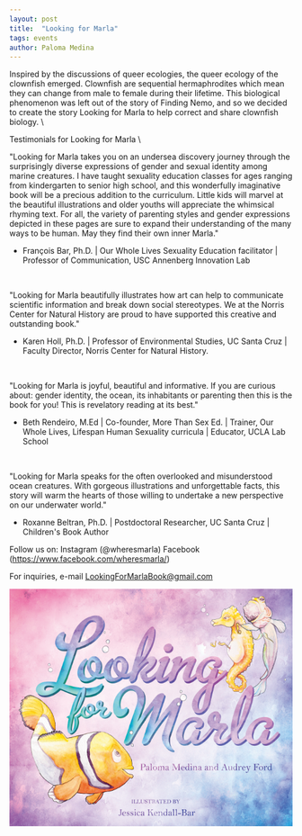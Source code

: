 ```yaml
---
layout: post
title:  "Looking for Marla"
tags: events
author: Paloma Medina
---
```


Inspired by the discussions of queer ecologies, the queer ecology of the clownfish emerged. 
Clownfish are sequential hermaphrodites which mean they can change from male to female during their lifetime. 
This biological phenomenon was left out of the story of Finding Nemo, and so we decided to create the story Looking for Marla to help correct and share clownfish biology.  \\


Testimonials for Looking for Marla  \\


"Looking for Marla takes you on an undersea discovery journey through the surprisingly diverse expressions of gender and sexual identity among marine creatures. I have taught sexuality education classes for ages ranging from kindergarten to senior high school, and this wonderfully imaginative book will be a precious addition to the curriculum. Little kids will marvel at the beautiful illustrations and older youths will appreciate the whimsical rhyming text. For all, the variety of parenting styles and gender expressions depicted in these pages are sure to expand their understanding of the many ways to be human. May they find their own inner Marla."

-  François Bar, Ph.D. | Our Whole Lives Sexuality Education facilitator | Professor of Communication, USC Annenberg Innovation Lab

​

"Looking for Marla beautifully illustrates how art can help to communicate scientific information and break down social stereotypes. We at the Norris Center for Natural History are proud to have supported this creative and outstanding book."  

- Karen Holl, Ph.D. | Professor of Environmental Studies, UC Santa Cruz | Faculty Director, Norris Center for Natural History.

​

"Looking for Marla is joyful, beautiful and informative.  If you are curious about: gender identity, the ocean, its inhabitants or parenting then this is the book for you!  This is revelatory reading at its best."

- Beth Rendeiro, M.Ed | Co-founder, More Than Sex Ed. | Trainer, Our Whole Lives, Lifespan Human Sexuality curricula |  Educator, UCLA Lab School

​

"Looking for Marla speaks for the often overlooked and misunderstood ocean creatures. With gorgeous illustrations and unforgettable facts, this story will warm the hearts of those willing to undertake a new perspective on our underwater world."

- Roxanne Beltran, Ph.D. |  Postdoctoral Researcher, UC Santa Cruz | Children's Book Author


Follow us on: 
Instagram (@wheresmarla)
Facebook (https://www.facebook.com/wheresmarla/)

For inquiries, e-mail LookingForMarlaBook@gmail.com

![](/images/cover.PNG)
